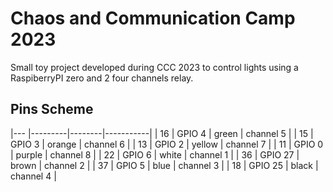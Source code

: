 # Chaos and Communication Camp 2023

Small toy project developed during CCC 2023 to control lights using a RaspiberryPI zero and 2 four channels relay. 

## Pins Scheme

|--- |---------|--------|-----------|
| 16 | GPIO 4  | green  | channel 5 |
| 15 | GPIO 3  | orange | channel 6 |
| 13 | GPIO 2  | yellow | channel 7 |
| 11 | GPIO 0  | purple | channel 8 |
| 22 | GPIO 6  | white  | channel 1 |
| 36 | GPIO 27 | brown  | channel 2 |
| 37 | GPIO 5  | blue   | channel 3 |
| 18 | GPIO 25 | black  | channel 4 |
